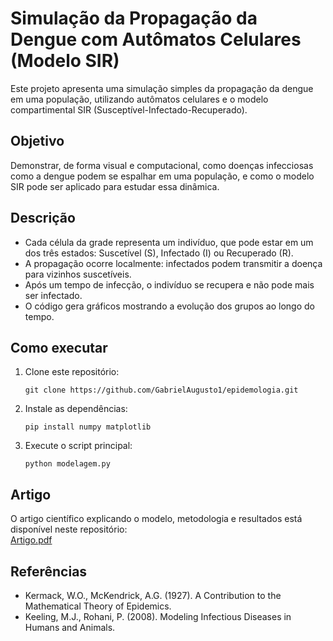 # Simulação da Propagação da Dengue com Autômatos Celulares (Modelo SIR)

Este projeto apresenta uma simulação simples da propagação da dengue em uma população, utilizando autômatos celulares e o modelo compartimental SIR (Susceptível-Infectado-Recuperado).

## Objetivo

Demonstrar, de forma visual e computacional, como doenças infecciosas como a dengue podem se espalhar em uma população, e como o modelo SIR pode ser aplicado para estudar essa dinâmica.

## Descrição

- Cada célula da grade representa um indivíduo, que pode estar em um dos três estados: Suscetível (S), Infectado (I) ou Recuperado (R).
- A propagação ocorre localmente: infectados podem transmitir a doença para vizinhos suscetíveis.
- Após um tempo de infecção, o indivíduo se recupera e não pode mais ser infectado.
- O código gera gráficos mostrando a evolução dos grupos ao longo do tempo.

## Como executar

1. Clone este repositório:
   ```
   git clone https://github.com/GabrielAugusto1/epidemologia.git
   ```
2. Instale as dependências:
   ```
   pip install numpy matplotlib
   ```
3. Execute o script principal:
   ```
   python modelagem.py
   ```

## Artigo

O artigo científico explicando o modelo, metodologia e resultados está disponível neste repositório:  
[Artigo.pdf](https://github.com/GabrielAugusto1/epidemologia/ArtigoGabriel.pdf)


## Referências

- Kermack, W.O., McKendrick, A.G. (1927). A Contribution to the Mathematical Theory of Epidemics.
- Keeling, M.J., Rohani, P. (2008). Modeling Infectious Diseases in Humans and Animals.